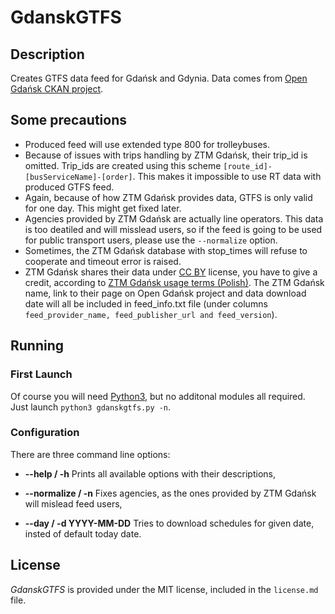 # GdanskGTFS

## Description
Creates GTFS data feed for Gdańsk and Gdynia.
Data comes from [Open Gdańsk CKAN project](http://91.244.248.19/dataset/tristar).

## Some precautions

- Produced feed will use extended type 800 for trolleybuses.
- Because of issues with trips handling by ZTM Gdańsk, their trip_id is omitted. Trip_ids are created using this scheme `[route_id]-[busServiceName]-[order]`. This makes it impossible to use RT data with produced GTFS feed.
- Again, because of how ZTM Gdańsk provides data, GTFS is only valid for one day. This might get fixed later.
- Agencies provided by ZTM Gdańsk are actually line operators. This data is too deatiled and will misslead users, so if the feed is going to be used for public transport users, please use the `--normalize` option.
- Sometimes, the ZTM Gdańsk database with stop_times will refuse to cooperate and timeout error is raised.
- ZTM Gdańsk shares their data under [CC BY](http://www.opendefinition.org/licenses/cc-by) license, you have to give a credit, according to [ZTM Gdańsk usage terms (Polish)](http://91.244.248.19/dataset/c24aa637-3619-4dc2-a171-a23eec8f2172/resource/bdf70c01-ad02-4317-bc61-31a3ba3b1bba/download/regulamin-korzystania-z-danych.pdf). The ZTM Gdańsk name, link to their page on Open Gdańsk project and data download date will all be included in feed_info.txt file (under columns `feed_provider_name, feed_publisher_url and feed_version`).


## Running

### First Launch

Of course you will need [Python3](https://www.python.org), but no additonal modules all required.
Just launch `python3 gdanskgtfs.py -n`.

### Configuration

There are three command line options:

- **--help / -h** Prints all available options with their descriptions,

- **--normalize / -n** Fixes agencies, as the ones provided by ZTM Gdańsk will mislead feed users,

- **--day / -d YYYY-MM-DD** Tries to download schedules for given date, insted of default today date.

## License

*GdanskGTFS* is provided under the MIT license, included in the `license.md` file.
